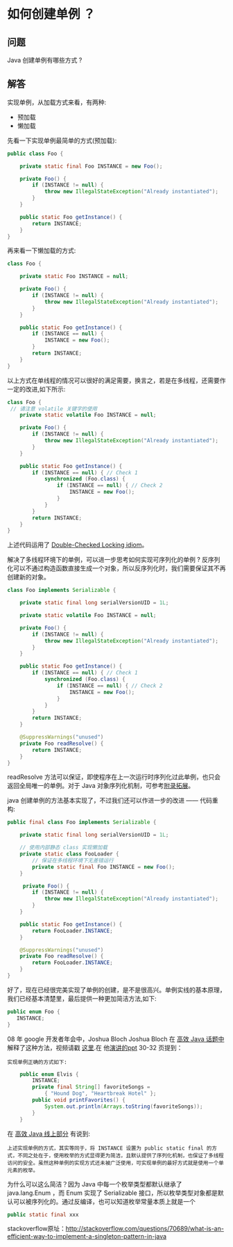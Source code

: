 # 如何创建单例 ？

## 问题

Java 创建单例有哪些方式 ?

## 解答

实现单例，从加载方式来看，有两种:

- 预加载
- 懒加载

先看一下实现单例最简单的方式(预加载):

```java
public class Foo {

    private static final Foo INSTANCE = new Foo();

    private Foo() {
        if (INSTANCE != null) {
            throw new IllegalStateException("Already instantiated");
        }
    }

    public static Foo getInstance() {
        return INSTANCE;
    }
}
```

再来看一下懒加载的方式:

```java
class Foo {

    private static Foo INSTANCE = null;

    private Foo() {
        if (INSTANCE != null) {
            throw new IllegalStateException("Already instantiated");
        }
    }

    public static Foo getInstance() {
        if (INSTANCE == null) {
            INSTANCE = new Foo();
        }
        return INSTANCE;
    }
}
```

以上方式在单线程的情况可以很好的满足需要，换言之，若是在多线程，还需要作一定的改进,如下所示:

```java
class Foo {
 // 请注意 volatile 关键字的使用
    private static volatile Foo INSTANCE = null;

    private Foo() {
        if (INSTANCE != null) {
            throw new IllegalStateException("Already instantiated");
        }
    }

    public static Foo getInstance() {
        if (INSTANCE == null) { // Check 1
            synchronized (Foo.class) {
                if (INSTANCE == null) { // Check 2
                    INSTANCE = new Foo();
                }
            }
        }
        return INSTANCE;
    }
}
```

上述代码运用了 [Double-Checked Locking idiom](http://www.cs.umd.edu/~pugh/java/memoryModel/DoubleCheckedLocking.html)。

解决了多线程环境下的单例，可以进一步思考如何实现可序列化的单例 ? 反序列化可以不通过构造函数直接生成一个对象，所以反序列化时，我们需要保证其不再创建新的对象。

```java
class Foo implements Serializable {

    private static final long serialVersionUID = 1L;

    private static volatile Foo INSTANCE = null;

    private Foo() {
        if (INSTANCE != null) {
            throw new IllegalStateException("Already instantiated");
        }
    }

    public static Foo getInstance() {
        if (INSTANCE == null) { // Check 1
            synchronized (Foo.class) {
                if (INSTANCE == null) { // Check 2
                    INSTANCE = new Foo();
                }
            }
        }
        return INSTANCE;
    }

    @SuppressWarnings("unused")
    private Foo readResolve() {
        return INSTANCE;
    }
}
```

readResolve 方法可以保证，即使程序在上一次运行时序列化过此单例，也只会返回全局唯一的单例。对于 Java 对象序列化机制，可参考[附录拓展](#appendix)。

java 创建单例的方法基本实现了，不过我们还可以作进一步的改进 —— 代码重构:

```java
public final class Foo implements Serializable {

    private static final long serialVersionUID = 1L;

    // 使用内部静态 class 实现懒加载
    private static class FooLoader {
        // 保证在多线程环境下无差错运行
        private static final Foo INSTANCE = new Foo();
    }

     private Foo() {
        if (INSTANCE != null) {
            throw new IllegalStateException("Already instantiated");
        }
    }

    public static Foo getInstance() {
        return FooLoader.INSTANCE;
    }

    @SuppressWarnings("unused")
    private Foo readResolve() {
        return FooLoader.INSTANCE;
    }
}
```

好了，现在已经很完美实现了单例的创建，是不是很高兴。单例实线的基本原理，我们已经基本清楚里，最后提供一种更加简洁方法,如下:

```java
public enum Foo {
   INSTANCE;
}
```

08 年 google 开发者年会中，Joshua Bloch
Joshua Bloch 在 [高效 Java 话题中](http://sites.google.com/site/io/effective-java-reloaded) 解释了这种方法，视频请戳 [这里](http://www.youtube.com/watch?v=pi_I7oD_uGI#t=28m50s).在 他[演讲的ppt](https://14b1424d-a-62cb3a1a-s-sites.googlegroups.com/site/io/effective-java-reloaded/effective_java_reloaded.pdf?attachauth=ANoY7crKCOet2NEUGW7RV1XfM-Jn4z8YJhs0qJM11OhLRnFW_JbExkJtvJ3UJvTE40dhAciyWcRIeGJ-n3FLGnMOapHShHINh8IY05YViOJoZWzaohMtM-s4HCi5kjREagi8awWtcYD0_6G7GhKr2BndToeqLk5sBhZcQfcYIyAE5A4lGNosDCjODcBAkJn8EuO6572t2wU1LMSEUgjvqcf4I-Fp6VDhDvih_XUEmL9nuVJQynd2DRpxyuNH1SpJspEIdbLw-WWZ&attredirects=0) 30-32 页提到：

    实现单例正确的方式如下:

```java
    public enum Elvis {
        INSTANCE;
        private final String[] favoriteSongs =
            { "Hound Dog", "Heartbreak Hotel" };
        public void printFavorites() {
            System.out.println(Arrays.toString(favoriteSongs));
        }
    }
```

在 [高效 Java 线上部分](http://www.ddj.com/java/208403883?pgno=3) 有说到:

    上述实现单例的方式，其实等同于，将 INSTANCE 设置为 public static final 的方式，不同之处在于，使用枚举的方式显得更为简洁，且默认提供了序列化机制，也保证了多线程访问的安全。虽然这种单例的实现方式还未被广泛使用，可实现单例的最好方式就是使用一个单元素的枚举。

为什么可以这么简洁？因为 Java 中每一个枚举类型都默认继承了 java.lang.Enum ，而 Enum 实现了 Serializable 接口，所以枚举类型对象都是默认可以被序列化的。通过反编译，也可以知道枚举常量本质上就是一个

```java
public static final xxx
````

stackoverflow原址：<http://stackoverflow.com/questions/70689/what-is-an-efficient-way-to-implement-a-singleton-pattern-in-java>
